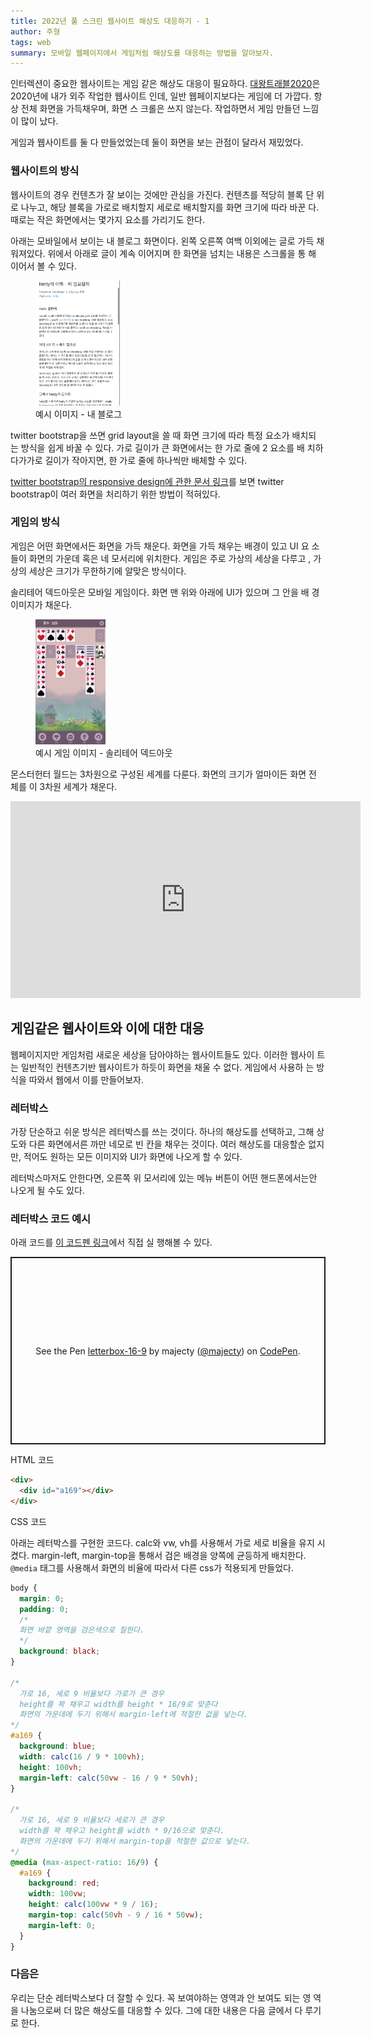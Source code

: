 ```yaml
---
title: 2022년 풀 스크린 웹사이트 해상도 대응하기 - 1
author: 주형
tags: web
summary: 모바일 웹페이지에서 게임처럼 해상도를 대응하는 방법을 알아보자.
---
```


인터렉션이 중요한 웹사이트는 게임 같은 해상도 대응이 필요하다.
[대왕트래블2020](https://bigkingtravel.com)은 2020년에 내가 외주 작업한 웹사이트
인데, 일반 웹페이지보다는 게임에 더 가깝다. 항상 전체 화면을 가득채우며, 화면 스
크롤은 쓰지 않는다. 작업하면서 게임 만들던 느낌이 많이 났다.

게임과 웹사이트를 둘 다 만들었었는데 둘이 화면을 보는 관점이 달라서 재밌었다.

### 웹사이트의 방식

웹사이트의 경우 컨텐츠가 잘 보이는 것에만 관심을 가진다. 컨텐츠를 적당히 블록 단
위로 나누고, 해당 블록을 가로로 배치할지 세로로 배치할지를 화면 크기에 따라 바꾼
다. 때로는 작은 화면에서는 몇가지 요소를 가리기도 한다.

아래는 모바일에서 보이는 내 블로그 화면이다. 왼쪽 오른쪽 여백 이외에는 글로 가득
채워져있다. 위에서 아래로 글이 계속 이어지며 한 화면을 넘치는 내용은 스크롤을 통
해 이어서 볼 수 있다.

<figure>
<img src="/images/2022-01-22-a/majecty-blog-mobile.png" height="200px">
<figcaption> 예시 이미지 - 내 블로그
</figcaption>
</figure>

<!-- ![예시 이미지 - 내 블로그](/images/2022-01-22-a/majecty-blog-mobile.png) -->

twitter bootstrap을 쓰면 grid layout을 쓸 때 화면 크기에 따라 특정 요소가 배치되
는 방식을 쉽게 바꿀 수 있다. 가로 길이가 큰 화면에서는 한 가로 줄에 2 요소를 배
치하다가가로 길이가 작아지면, 한 가로 줄에 하나씩만 배체할 수 있다.

[twitter bootstrap의 responsive design에 관한 문서 링크](https://getbootstrap.com/2.0.2/scaffolding.html#responsive)를
보면 twitter bootstrap이 여러 화면을 처리하기 위한 방법이 적혀있다.

### 게임의 방식

게임은 어떤 화면에서든 화면을 가득 채운다. 화면을 가득 채우는 배경이 있고 UI 요
소들이 화면의 가운데 혹은 네 모서리에 위치한다. 게임은 주로 가상의 세상을 다루고
, 가상의 세상은 크기가 무한하기에 알맞은 방식이다.

솔리테어 덱드아웃은 모바일 게임이다. 화면 맨 위와 아래에 UI가 있으며 그 안을 배
경이미지가 채운다.

<!-- ![예시 게임 이미지 - 솔리테어 덱드아웃](/images/2022-01-22-a/solitare-decked-out.png) -->

<figure>
<img src="/images/2022-01-22-a/solitare-decked-out.png" height="200px">
<figcaption> 예시 게임 이미지 - 솔리테어 덱드아웃
</figcaption>
</figure>

몬스터헌터 월드는 3차원으로 구성된 세계를 다룬다. 화면의 크기가 얼마이든 화면 전
체를 이 3차원 세계가 채운다.

<iframe width="560" height="315" src="https://www.youtube-nocookie.com/embed/wL5NiOc64ag" title="YouTube video player" frameborder="0" allow="accelerometer; autoplay; clipboard-write; encrypted-media; gyroscope; picture-in-picture" allowfullscreen></iframe>

## 게임같은 웹사이트와 이에 대한 대응

웹페이지지만 게임처럼 새로운 세상을 담아야하는 웹사이트들도 있다. 이러한 웹사이
트는 일반적인 컨텐츠기반 웹사이트가 하듯이 화면을 채울 수 없다. 게임에서 사용하
는 방식을 따와서 웹에서 이를 만들어보자.

### 레터박스

가장 단순하고 쉬운 방식은 레터박스를 쓰는 것이다. 하나의 해상도를 선택하고, 그해
상도와 다른 화면에서른 까만 네모로 빈 칸을 채우는 것이다. 여러 해상도를 대응할순
없지만, 적어도 원하는 모든 이미지와 UI가 화면에 나오게 할 수 있다.

레터박스마저도 안한다면, 오른쪽 위 모서리에 있는 메뉴 버튼이 어떤 핸드폰에서는안
나오게 될 수도 있다.

### 레터박스 코드 예시

아래 코드를 [이 코드펜 링크](https://codepen.io/majecty/pen/mdBNExO)에서 직접 실
행해볼 수 있다.

<p class="codepen" data-height="300" data-default-tab="css,result" data-slug-hash="mdBNExO" data-editable="true" data-user="majecty" style="height: 300px; box-sizing: border-box; display: flex; align-items: center; justify-content: center; border: 2px solid; margin: 1em 0; padding: 1em;">
  <span>See the Pen <a href="https://codepen.io/majecty/pen/mdBNExO">
  letterbox-16-9</a> by majecty (<a href="https://codepen.io/majecty">@majecty</a>)
  on <a href="https://codepen.io">CodePen</a>.</span>
</p>
<script async src="https://cpwebassets.codepen.io/assets/embed/ei.js"></script>

HTML 코드

```html
<div>
  <div id="a169"></div>
</div>
```

CSS 코드

아래는 레터박스를 구현한 코드다. calc와 vw, vh를 사용해서 가로 세로 비율을 유지
시켰다. margin-left, margin-top을 통해서 검은 배경을 양쪽에 균등하게 배치한다.
`@media` 태그를 사용해서 화면의 비율에 따라서 다른 css가 적용되게 만들었다.

```css
body {
  margin: 0;
  padding: 0;
  /*
  화면 바깥 영역을 검은색으로 칠한다.
  */
  background: black;
}

/*
  가로 16, 세로 9 비율보다 가로가 큰 경우
  height를 꽉 채우고 width를 height * 16/9로 맞춘다
  화면의 가운데에 두기 위해서 margin-left에 적절한 겂을 넣는다.
*/
#a169 {
  background: blue;
  width: calc(16 / 9 * 100vh);
  height: 100vh;
  margin-left: calc(50vw - 16 / 9 * 50vh);
}

/*
  가로 16, 세로 9 비율보다 세로가 큰 경우
  width를 꽉 채우고 height를 width * 9/16으로 맞춘다.
  화면의 가운데에 두기 위해서 margin-top을 적절한 값으로 넣는다.
*/
@media (max-aspect-ratio: 16/9) {
  #a169 {
    background: red;
    width: 100vw;
    height: calc(100vw * 9 / 16);
    margin-top: calc(50vh - 9 / 16 * 50vw);
    margin-left: 0;
  }
}
```

### 다음은

우리는 단순 레터박스보다 더 잘할 수 있다. 꼭 보여야하는 영역과 안 보여도 되는 영
역을 나눔으로써 더 많은 해상도를 대응할 수 있다. 그에 대한 내용은 다음 글에서 다
루기로 한다.
